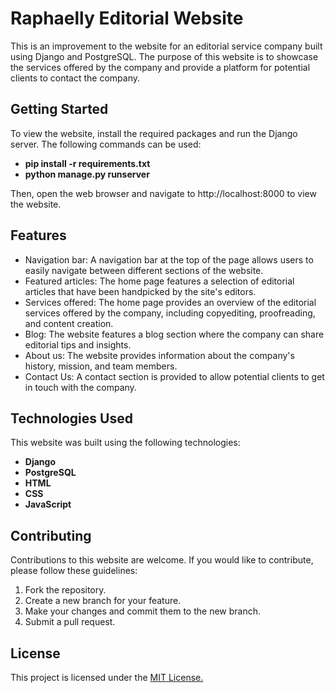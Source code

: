 <h1>Raphaelly Editorial Website</h1>
<p>This is an improvement to the website for an editorial service company built using Django and PostgreSQL. The purpose of this website is to showcase the services offered by the company and provide a platform for potential clients to contact the company.</p>

<h2>Getting Started</h2>
To view the website, install the required packages and run the Django server. The following commands can be used:
<ul>
<li><b>pip install -r requirements.txt</b></li>
<li><b>python manage.py runserver</b></li>
</ul>
<p>Then, open the web browser and navigate to http://localhost:8000 to view the website.</p>

<h2>Features</h2>
<ul>
<li>Navigation bar: A navigation bar at the top of the page allows users to easily navigate between different sections of the website.
  </li>
<li>Featured articles: The home page features a selection of editorial articles that have been handpicked by the site's editors.
  </li>
<li>Services offered: The home page provides an overview of the editorial services offered by the company, including copyediting, proofreading, and content creation.
  </li>
<li>Blog: The website features a blog section where the company can share editorial tips and insights.</li>
<li>About us: The website provides information about the company's history, mission, and team members.
  </li>
<li>Contact Us: A contact section is provided to allow potential clients to get in touch with the company.</li>
</ul>
<h2>Technologies Used</h2>
<p>This website was built using the following technologies:</p>
<ul>
<li><b>Django</b></li>
<li><b>PostgreSQL</b></li>
<li><b>HTML</b></li>
<li><b>CSS</b></li>
<li><b>JavaScript</b></li>
</ul>
<h2>Contributing</h2>
<p>Contributions to this website are welcome. If you would like to contribute, please follow these guidelines:</p>
<ol type = '1'>
<li>Fork the repository.</li>
<li>Create a new branch for your feature.</li>
<li>Make your changes and commit them to the new branch.</li>
<li>Submit a pull request.</li>
</ol>
<h2>License</h2>
  This project is licensed under the <a href="https://opensource.org/license/mit/">MIT License.</a>

